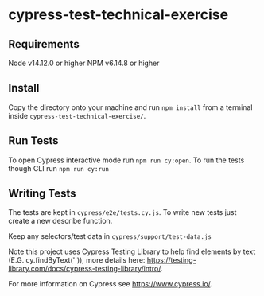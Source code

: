 # cypress-test-technical-exercise

## Requirements
Node v14.12.0 or higher
NPM v6.14.8 or higher

## Install
Copy the directory onto your machine and run `npm install` from a terminal inside `cypress-test-technical-exercise/`.

## Run Tests
To open Cypress interactive mode run `npm run cy:open`.
To run the tests though CLI run `npm run cy:run`

## Writing Tests

The tests are kept in `cypress/e2e/tests.cy.js`. To write new tests just create a new describe function.

Keep any selectors/test data in `cypress/support/test-data.js`

Note this project uses Cypress Testing Library to help find elements by text (E.G. cy.findByText('')), more details here: https://testing-library.com/docs/cypress-testing-library/intro/.

For more information on Cypress see https://www.cypress.io/.
